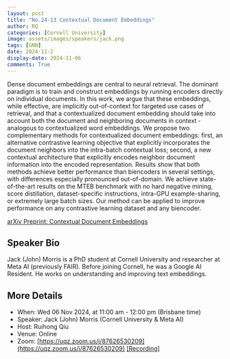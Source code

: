 ```yaml
---
layout: post
title: "No.24-13 Contextual Document Embeddings"
author: RQ
categories: [Cornell University]
image: assets/images/speakers/jack.png
tags: [GNN]
date: 2024-11-2
display-date: 2024-11-06
comments: True
---
```


Dense document embeddings are central to neural retrieval. The dominant paradigm is to train and construct embeddings by running encoders directly on individual documents. In this work, we argue that these embeddings, while effective, are implicitly out-of-context for targeted use cases of retrieval, and that a contextualized document embedding should take into account both the document and neighboring documents in context - analogous to contextualized word embeddings. We propose two complementary methods for contextualized document embeddings: first, an alternative contrastive learning objective that explicitly incorporates the document neighbors into the intra-batch contextual loss; second, a new contextual architecture that explicitly encodes neighbor document information into the encoded representation. Results show that both methods achieve better performance than biencoders in several settings, with differences especially pronounced out-of-domain. We achieve state-of-the-art results on the MTEB benchmark with no hard negative mining, score distillation, dataset-specific instructions, intra-GPU example-sharing, or extremely large batch sizes. Our method can be applied to improve performance on any contrastive learning dataset and any biencoder.

[arXiv Preprint: Contextual Document Embeddings](https://arxiv.org/abs/2410.02525)

## Speaker Bio

Jack (John) Morris is a PhD student at Cornell University and researcher at Meta AI (previously FAIR). Before joining Cornell, he was a Google AI Resident. He works on understanding and improving text embeddings.

## More Details

- When: Wed 06 Nov 2024, at 11:00 am - 12:00 pm (Brisbane time)
- Speaker: Jack (John) Morris (Cornell University & Meta AI)
- Host: Ruihong Qiu
- Venue: Online
- Zoom: [https://uqz.zoom.us/j/87626530209](https://uqz.zoom.us/j/87626530209) [[Recording]](https://uqz.zoom.us/rec/share/uMPN-4c4Obv72-H6rQwFdnZ9oKHB5lg-QELYZEqnkbhcn9a_PhYIV9xYpUPV3HMV.B6aQsxV71RA56dmQ)
